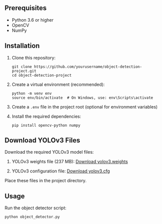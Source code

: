 ## Prerequisites

- Python 3.6 or higher
- OpenCV
- NumPy

## Installation

1. Clone this repository:
   ```
   git clone https://github.com/yourusername/object-detection-project.git
   cd object-detection-project
   ```

2. Create a virtual environment (recommended):
   ```
   python -m venv env
   source env/bin/activate  # On Windows, use: env\Scripts\activate
   ```

3. Create a `.env` file in the project root (optional for environment variables)

4. Install the required dependencies:
   ```
   pip install opencv-python numpy
   ```

## Download YOLOv3 Files

Download the required YOLOv3 model files:

1. YOLOv3 weights file (237 MB):
   [Download yolov3.weights](https://pjreddie.com/media/files/yolov3.weights)

2. YOLOv3 configuration file:
   [Download yolov3.cfg](https://github.com/pjreddie/darknet/blob/master/cfg/yolov3.cfg)

Place these files in the project directory.

## Usage

Run the object detector script:

```
python object_detector.py
```
